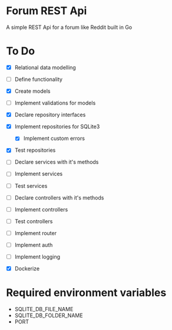 # Forum REST Api

A simple REST Api for a forum like Reddit built in Go

# To Do

- [x] Relational data modelling
- [ ] Define functionality

- [x] Create models
- [ ] Implement validations for models
- [x] Declare repository interfaces
- [x] Implement repositories for SQLite3
    - [x] Implement custom errors
- [x] Test repositories

- [ ] Declare services with it's methods
- [ ] Implement services
- [ ] Test services

- [ ] Declare controllers with it's methods
- [ ] Implement controllers
- [ ] Test controllers

- [ ] Implement router
- [ ] Implement auth
- [ ] Implement logging

- [x] Dockerize

# Required environment variables

* SQLITE_DB_FILE_NAME
* SQLITE_DB_FOLDER_NAME
* PORT
